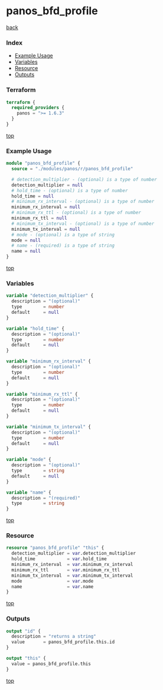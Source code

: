 # panos_bfd_profile

[back](../panos.md)

### Index

- [Example Usage](#example-usage)
- [Variables](#variables)
- [Resource](#resource)
- [Outputs](#outputs)

### Terraform

```terraform
terraform {
  required_providers {
    panos = ">= 1.6.3"
  }
}
```

[top](#index)

### Example Usage

```terraform
module "panos_bfd_profile" {
  source = "./modules/panos/r/panos_bfd_profile"

  # detection_multiplier - (optional) is a type of number
  detection_multiplier = null
  # hold_time - (optional) is a type of number
  hold_time = null
  # minimum_rx_interval - (optional) is a type of number
  minimum_rx_interval = null
  # minimum_rx_ttl - (optional) is a type of number
  minimum_rx_ttl = null
  # minimum_tx_interval - (optional) is a type of number
  minimum_tx_interval = null
  # mode - (optional) is a type of string
  mode = null
  # name - (required) is a type of string
  name = null
}
```

[top](#index)

### Variables

```terraform
variable "detection_multiplier" {
  description = "(optional)"
  type        = number
  default     = null
}

variable "hold_time" {
  description = "(optional)"
  type        = number
  default     = null
}

variable "minimum_rx_interval" {
  description = "(optional)"
  type        = number
  default     = null
}

variable "minimum_rx_ttl" {
  description = "(optional)"
  type        = number
  default     = null
}

variable "minimum_tx_interval" {
  description = "(optional)"
  type        = number
  default     = null
}

variable "mode" {
  description = "(optional)"
  type        = string
  default     = null
}

variable "name" {
  description = "(required)"
  type        = string
}
```

[top](#index)

### Resource

```terraform
resource "panos_bfd_profile" "this" {
  detection_multiplier = var.detection_multiplier
  hold_time            = var.hold_time
  minimum_rx_interval  = var.minimum_rx_interval
  minimum_rx_ttl       = var.minimum_rx_ttl
  minimum_tx_interval  = var.minimum_tx_interval
  mode                 = var.mode
  name                 = var.name
}
```

[top](#index)

### Outputs

```terraform
output "id" {
  description = "returns a string"
  value       = panos_bfd_profile.this.id
}

output "this" {
  value = panos_bfd_profile.this
}
```

[top](#index)